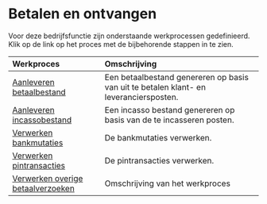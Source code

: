 # Betalen en ontvangen

Voor deze bedrijfsfunctie zijn onderstaande werkprocessen gedefinieerd. Klik op de link op het proces met de bijbehorende stappen in te zien.

Werkproces | Omschrijving
:--- | :---
[Aanleveren betaalbestand](aanleveren-betaalbestand/) | Een betaalbestand genereren op basis van uit te betalen klant- en leveranciersposten.
[Aanleveren incassobestand](aanleveren-incassobestand/) | Een incasso bestand genereren op basis van de te incasseren posten.
[Verwerken bankmutaties](verwerken-bankmutaties/) | De bankmutaties verwerken.
[Verwerken pintransacties](verwerken-pintransacties/) | De pintransacties verwerken.
[Verwerken overige betaalverzoeken](verwerken-overige-betaalverzoeken/) | Omschrijving van het werkproces

